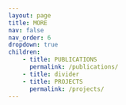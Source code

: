 ```yaml
---
layout: page
title: MORE
nav: false
nav_order: 6
dropdown: true
children:
    - title: PUBLICATIONS
      permalink: /publications/
    - title: divider
    - title: PROJECTS
      permalink: /projects/
---
```

